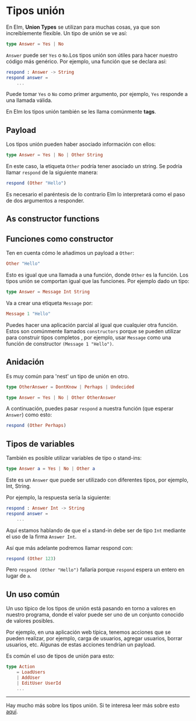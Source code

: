 # Tipos unión

En Elm, __Union Types__ se utilizan para muchas cosas, ya que son increíblemente flexible. Un tipo de unión se ve así:

```elm
type Answer = Yes | No
```

`Answer` puede ser `Yes` o `No`.Los tipos unión son útiles para hacer nuestro código más genérico. Por ejemplo, una función que se declara así:

```elm
respond : Answer -> String
respond answer =
    ...
```

Puede tomar `Yes` o `No` como primer argumento, por ejemplo, `Yes` responde a una llamada válida.

En Elm los tipos unión también se les llama comúnmente __tags__.

## Payload

Los tipos unión pueden haber asociado información con ellos:

```elm
type Answer = Yes | No | Other String
```

En este caso, la etiqueta `Other` podría tener asociado un string. Se podría llamar `respond` de la siguiente manera:

```elm
respond (Other "Hello")
```

Es necesario el paréntesis de lo contrario Elm lo interpretará como el paso de dos argumentos a responder.

## As constructor functions
## Funciones como constructor

Ten en cuenta cómo le añadimos un payload a `Other`:

```elm
Other "Hello"
```

Esto es igual que una llamada a una función, donde `Other` es la función. Los tipos unión se comportan igual que las funciones. Por ejemplo dado un tipo:

```elm
type Answer = Message Int String
```

Va a crear una etiqueta `Message` por:

```elm
Message 1 "Hello"
```

Puedes hacer una aplicación parcial al igual que cualquier otra función. Estos son comúnmente llamados `constructors` porque se pueden utilizar para construir tipos completos , por ejemplo, usar `Message` como una función de constructor `(Message 1 "Hello")`.

## Anidación

Es muy común para 'nest' un tipo de unión en otro.

```elm
type OtherAnswer = DontKnow | Perhaps | Undecided

type Answer = Yes | No | Other OtherAnswer
```

A continuación, puedes pasar `respond` a nuestra función (que esperar `Answer`) como esto:

```elm
respond (Other Perhaps)
```

## Tipos de variables

También es posible utilizar variables de tipo o stand-ins:

```elm
type Answer a = Yes | No | Other a
```

Este es un `Answer` que puede ser utilizado con diferentes tipos, por ejemplo, Int, String.

Por ejemplo, la respuesta sería la siguiente:

```elm
respond : Answer Int -> String
respond answer =
    ...
```

Aquí estamos hablando de que el `a` stand-in debe ser de tipo `Int` mediante el uso de la firma `Answer Int`.

Así que más adelante podremos llamar respond con:

```elm
respond (Other 123)
```

Pero `respond (Other "Hello")` fallaría porque `respond` espera un entero en lugar de `a`.

## Un uso común

Un uso típico de los tipos de unión está pasando en torno a valores en nuestro programa, donde el valor puede ser uno de un conjunto conocido de valores posibles.

Por ejemplo, en una aplicación web típica, tenemos acciones que se pueden realizar, por ejemplo, carga de usuarios, agregar usuarios, borrar usuarios, etc. Algunas de estas acciones tendrían un payload.

Es común el uso de tipos de unión para esto:

```elm
type Action
    = LoadUsers
    | AddUser
    | EditUser UserId
    ...

```

---

Hay mucho más sobre los tipos unión. Si te interesa leer más sobre esto [aquí](http://elm-lang.org/guide/model-the-problem).
